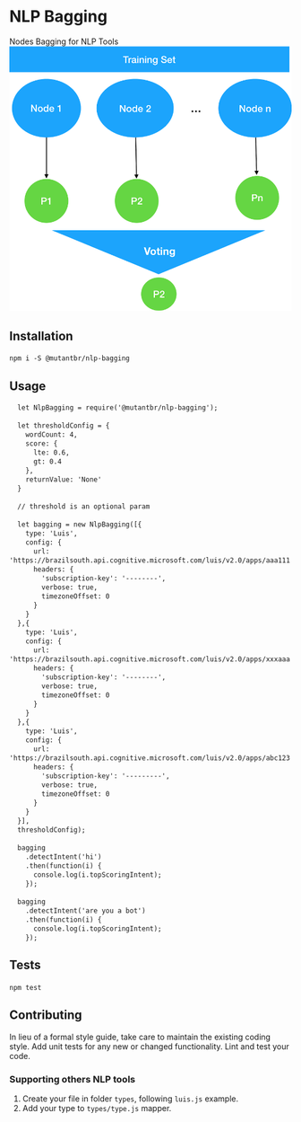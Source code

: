 NLP Bagging
=========

Nodes Bagging for NLP Tools
![Bagging Architecture](bagging-architecture.png)


## Installation

  `npm i -S @mutantbr/nlp-bagging`

## Usage
  ```node
    let NlpBagging = require('@mutantbr/nlp-bagging');

    let thresholdConfig = {
      wordCount: 4,
      score: {
        lte: 0.6,
        gt: 0.4
      },
      returnValue: 'None'
    }

    // threshold is an optional param

    let bagging = new NlpBagging([{
      type: 'Luis',
      config: {
        url: 'https://brazilsouth.api.cognitive.microsoft.com/luis/v2.0/apps/aaa111',
        headers: {
          'subscription-key': '--------',
          verbose: true,
          timezoneOffset: 0
        }
      }
    },{
      type: 'Luis',
      config: {
        url: 'https://brazilsouth.api.cognitive.microsoft.com/luis/v2.0/apps/xxxaaa',
        headers: {
          'subscription-key': '--------',
          verbose: true,
          timezoneOffset: 0
        }
      }
    },{
      type: 'Luis',
      config: {
        url: 'https://brazilsouth.api.cognitive.microsoft.com/luis/v2.0/apps/abc123',
        headers: {
          'subscription-key': '---------',
          verbose: true,
          timezoneOffset: 0
        }
      }
    }],
    thresholdConfig);

    bagging
      .detectIntent('hi')
      .then(function(i) {
        console.log(i.topScoringIntent);
      });

    bagging
      .detectIntent('are you a bot')
      .then(function(i) {
        console.log(i.topScoringIntent);
      });
  ```

## Tests

  `npm test`

## Contributing

In lieu of a formal style guide, take care to maintain the existing coding style. Add unit tests for any new or changed functionality. Lint and test your code.

### Supporting others NLP tools

1) Create your file in folder `types`, following `luis.js` example.
2) Add your type to `types/type.js` mapper.
